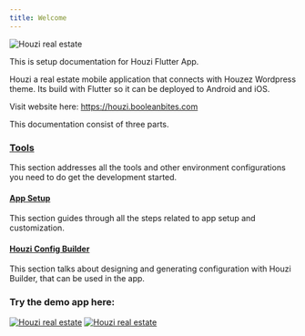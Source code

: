 ```yaml
---
title: Welcome
---
```


![Houzi real estate](images/banner.jpg)

This is setup documentation for Houzi Flutter App.

Houzi a real estate mobile application that connects with Houzez Wordpress theme. Its build with Flutter so it can be deployed to Android and iOS.

Visit website here: https://houzi.booleanbites.com


This documentation consist of three parts.

### [Tools](tools/xcode_setup)

This section addresses all the tools and other environment configurations you need to do get the development started.

#### [App Setup](app-setup/change_url)

This section guides through all the steps related to app setup and customization.

#### [Houzi Config Builder](houzi-config-builder/introduction)

This section talks about designing and generating configuration with Houzi Builder, that can be used in the app.

### Try the demo app here:

 [![Houzi real estate](images/apple_store.png)](https://apps.apple.com/us/app/id1598357211)  [![Houzi real estate](images/google_play.png)](https://play.google.com/store/apps/details?id=com.booleanbites.houzez)
